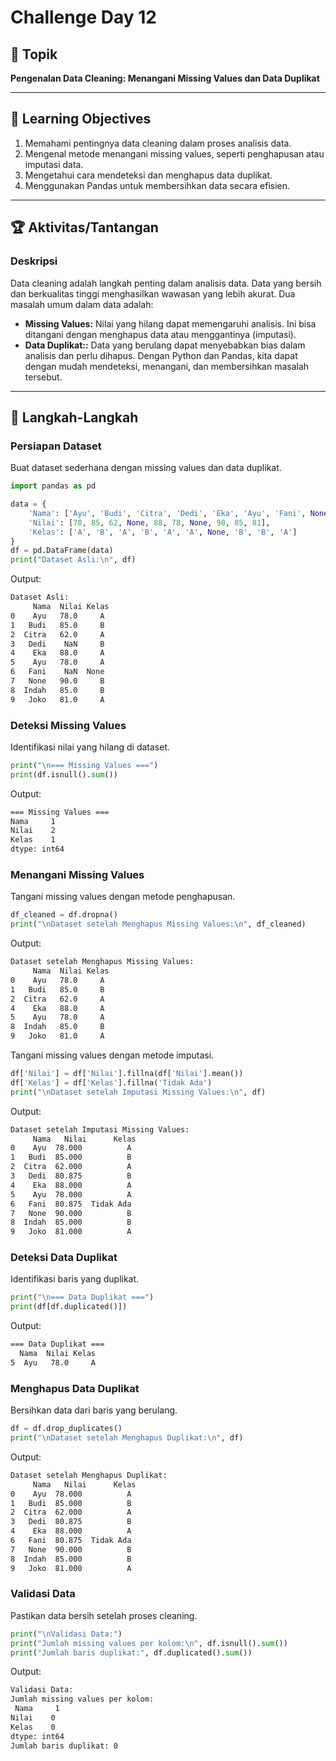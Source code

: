 # Challenge Day 12

## 📝 Topik
**Pengenalan Data Cleaning: Menangani Missing Values dan Data Duplikat**

---

## 🎯 Learning Objectives
1. Memahami pentingnya data cleaning dalam proses analisis data.
2. Mengenal metode menangani missing values, seperti penghapusan atau imputasi data.
3. Mengetahui cara mendeteksi dan menghapus data duplikat.
4. Menggunakan Pandas untuk membersihkan data secara efisien.

---

## 🏆 Aktivitas/Tantangan

### Deskripsi
Data cleaning adalah langkah penting dalam analisis data. Data yang bersih dan berkualitas tinggi menghasilkan wawasan yang lebih akurat. 
Dua masalah umum dalam data adalah:
- **Missing Values:** Nilai yang hilang dapat memengaruhi analisis. Ini bisa ditangani dengan menghapus data atau menggantinya (imputasi).
- **Data Duplikat::** Data yang berulang dapat menyebabkan bias dalam analisis dan perlu dihapus.
Dengan Python dan Pandas, kita dapat dengan mudah mendeteksi, menangani, dan membersihkan masalah tersebut.

---
## 🚀 Langkah-Langkah

### Persiapan Dataset
Buat dataset sederhana dengan missing values dan data duplikat.
```python
import pandas as pd

data = {
    'Nama': ['Ayu', 'Budi', 'Citra', 'Dedi', 'Eka', 'Ayu', 'Fani', None, 'Indah', 'Joko'],
    'Nilai': [78, 85, 62, None, 88, 78, None, 90, 85, 81],
    'Kelas': ['A', 'B', 'A', 'B', 'A', 'A', None, 'B', 'B', 'A']
}
df = pd.DataFrame(data)
print("Dataset Asli:\n", df)
```
Output:
```bash
Dataset Asli:
     Nama  Nilai Kelas
0    Ayu   78.0     A
1   Budi   85.0     B
2  Citra   62.0     A
3   Dedi    NaN     B
4    Eka   88.0     A
5    Ayu   78.0     A
6   Fani    NaN  None
7   None   90.0     B
8  Indah   85.0     B
9   Joko   81.0     A
```

### Deteksi Missing Values
Identifikasi nilai yang hilang di dataset.
```python
print("\n=== Missing Values ===")
print(df.isnull().sum()) 
```
Output:
```bash
=== Missing Values ===
Nama     1
Nilai    2
Kelas    1
dtype: int64
```

### Menangani Missing Values
Tangani missing values dengan metode penghapusan.
```python
df_cleaned = df.dropna()
print("\nDataset setelah Menghapus Missing Values:\n", df_cleaned)
```
Output:
```bash
Dataset setelah Menghapus Missing Values:
     Nama  Nilai Kelas
0    Ayu   78.0     A
1   Budi   85.0     B
2  Citra   62.0     A
4    Eka   88.0     A
5    Ayu   78.0     A
8  Indah   85.0     B
9   Joko   81.0     A
```
Tangani missing values dengan metode imputasi.
```python
df['Nilai'] = df['Nilai'].fillna(df['Nilai'].mean())
df['Kelas'] = df['Kelas'].fillna('Tidak Ada')
print("\nDataset setelah Imputasi Missing Values:\n", df)
```
Output:
```bash
Dataset setelah Imputasi Missing Values:
     Nama   Nilai      Kelas
0    Ayu  78.000          A
1   Budi  85.000          B
2  Citra  62.000          A
3   Dedi  80.875          B
4    Eka  88.000          A
5    Ayu  78.000          A
6   Fani  80.875  Tidak Ada
7   None  90.000          B
8  Indah  85.000          B
9   Joko  81.000          A
```

### Deteksi Data Duplikat
Identifikasi baris yang duplikat.
```python
print("\n=== Data Duplikat ===")
print(df[df.duplicated()])
```
Output:
```bash
=== Data Duplikat ===
  Nama  Nilai Kelas
5  Ayu   78.0     A
```

### Menghapus Data Duplikat
Bersihkan data dari baris yang berulang.
```python
df = df.drop_duplicates()
print("\nDataset setelah Menghapus Duplikat:\n", df)
```
Output:
```bash
Dataset setelah Menghapus Duplikat:
     Nama   Nilai      Kelas
0    Ayu  78.000          A
1   Budi  85.000          B
2  Citra  62.000          A
3   Dedi  80.875          B
4    Eka  88.000          A
6   Fani  80.875  Tidak Ada
7   None  90.000          B
8  Indah  85.000          B
9   Joko  81.000          A
```

### Validasi Data
Pastikan data bersih setelah proses cleaning.
```python
print("\nValidasi Data:")
print("Jumlah missing values per kolom:\n", df.isnull().sum())
print("Jumlah baris duplikat:", df.duplicated().sum())
```
Output:
```bash
Validasi Data:
Jumlah missing values per kolom:
 Nama     1
Nilai    0
Kelas    0
dtype: int64
Jumlah baris duplikat: 0
```
